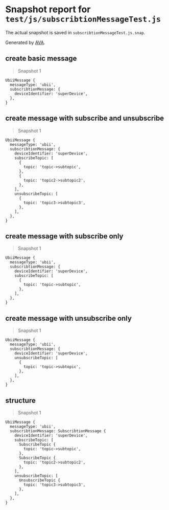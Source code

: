 # Snapshot report for `test/js/subscribtionMessageTest.js`

The actual snapshot is saved in `subscribtionMessageTest.js.snap`.

Generated by [AVA](https://ava.li).

## create basic message

> Snapshot 1

    UbiiMessage {
      messageType: 'ubii',
      subscribtionMessage: {
        deviceIdentifier: 'superDevice',
      },
    }

## create message with subscribe and unsubscribe

> Snapshot 1

    UbiiMessage {
      messageType: 'ubii',
      subscribtionMessage: {
        deviceIdentifier: 'superDevice',
        subscribeTopic: [
          {
            topic: 'topic->subtopic',
          },
          {
            topic: 'topic2->subtopic2',
          },
        ],
        unsubscribeTopic: [
          {
            topic: 'topic3->subtopic3',
          },
        ],
      },
    }

## create message with subscribe only

> Snapshot 1

    UbiiMessage {
      messageType: 'ubii',
      subscribtionMessage: {
        deviceIdentifier: 'superDevice',
        subscribeTopic: [
          {
            topic: 'topic->subtopic',
          },
        ],
      },
    }

## create message with unsubscribe only

> Snapshot 1

    UbiiMessage {
      messageType: 'ubii',
      subscribtionMessage: {
        deviceIdentifier: 'superDevice',
        unsubscribeTopic: [
          {
            topic: 'topic->subtopic',
          },
        ],
      },
    }

## structure

> Snapshot 1

    UbiiMessage {
      messageType: 'ubii',
      subscribtionMessage: SubscribtionMessage {
        deviceIdentifier: 'superDevice',
        subscribeTopic: [
          SubscribeTopic {
            topic: 'topic->subtopic',
          },
          SubscribeTopic {
            topic: 'topic2->subtopic2',
          },
        ],
        unsubscribeTopic: [
          UnsubscribeTopic {
            topic: 'topic3->subtopic3',
          },
        ],
      },
    }
